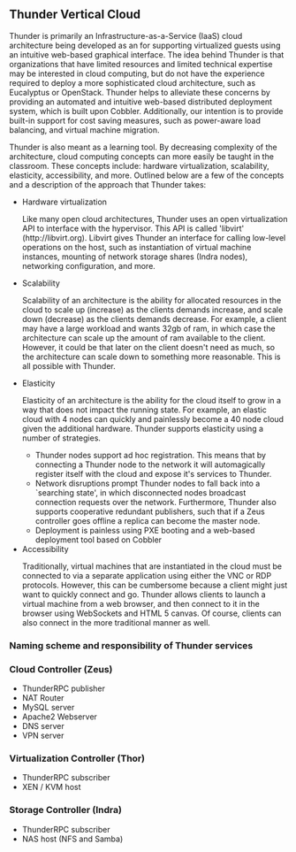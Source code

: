 <h2>Thunder Vertical Cloud</h2>
<p>Thunder is primarily an Infrastructure-as-a-Service (IaaS) cloud architecture being developed as an for supporting virtualized guests using an intuitive web-based graphical interface.  The idea behind Thunder is that organizations that have limited resources and limited technical expertise may be interested in cloud computing, but do not have the experience required to deploy a more sophisticated cloud architecture, such as Eucalyptus or OpenStack.  Thunder helps to alleviate these concerns by providing an automated and intuitive web-based distributed deployment system, which is built upon Cobbler.  Additionally, our intention is to provide built-in support for cost saving measures, such as power-aware load balancing, and virtual machine migration.</p>

<p>Thunder is also meant as a learning tool.  By decreasing complexity of the architecture, cloud computing concepts can more easily be taught in the classroom.  These concepts include: hardware virtualization, scalability, elasticity, accessibility, and more.  Outlined below are a few of the concepts and a description of the approach that Thunder takes:</p>
<ul>
<li>Hardware virtualization</li>
<p> Like many open cloud architectures, Thunder uses an open virtualization API to interface with the hypervisor.  This API is called 'libvirt' (http://libvirt.org).  Libvirt gives Thunder an interface for calling low-level operations on the host, such as instantiation of virtual machine instances, mounting of network storage shares (Indra nodes), networking configuration, and more.</p>
<li>Scalability</li>
<p>Scalability of an architecture is the ability for allocated resources in the cloud to scale up (increase) as the clients demands increase, and scale down (decrease) as the clients demands decrease.  For example, a client may have a large workload and wants 32gb of ram, in which case the architecture can scale up the amount of ram available to the client.  However, it could be that later on the client doesn't need as much, so the architecture can scale down to something more reasonable.  This is all possible with Thunder.</p>
<li>Elasticity</li>
<p>Elasticity of an architecture is the ability for the cloud itself to grow in a way that does not impact the running state.  For example, an elastic cloud with 4 nodes can quickly and painlessly become a 40 node cloud given the additional hardware.  Thunder supports elasticity using a number of strategies.  
<ul>
<li>Thunder nodes support ad hoc registration.  This means that by connecting a Thunder node to the network it will automagically register itself with the cloud and expose it's services to Thunder.</li>
<li>Network disruptions prompt Thunder nodes to fall back into a `searching state', in which disconnected nodes broadcast connection requests over the network.  Furthermore, Thunder also supports cooperative redundant publishers, such that if a Zeus controller goes offline a replica can become the master node.</li>
<li>Deployment is painless using PXE booting and a web-based deployment tool based on Cobbler</li>
</ul>
<li>Accessibility</li>
<p>Traditionally, virtual machines that are instantiated in the cloud must be connected to via a separate application using either the VNC or RDP protocols.  However, this can be cumbersome because a client might just want to quickly connect and go.  Thunder allows clients to launch a virtual machine from a web browser, and then connect to it in the browser using WebSockets and HTML 5 canvas.  Of course, clients can also connect in the more traditional manner as well.</p>
</ul>

<h3>Naming scheme and responsibility of Thunder services</h3>

<h3>Cloud Controller (Zeus)</h3>
<ul>
<li>ThunderRPC publisher</li>
<li>NAT Router</li>
<li>MySQL server</li>
<li>Apache2 Webserver</li>
<li>DNS server</li>
<li>VPN server</li>
</ul>

<h3>Virtualization Controller (Thor)</h3>
<ul>
<li>ThunderRPC subscriber</li>
<li>XEN / KVM host</li>
</ul>

<h3>Storage Controller (Indra)</h3>
<ul>
<li>ThunderRPC subscriber</li>
<li>NAS host (NFS and Samba)</li>
</ul>
